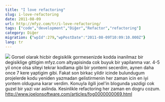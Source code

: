 ```yaml
---
title: "I love refactoring"
slug: i-love-refactoring
date: 2011-08-09
url: http://mfyz.com/tr/i-love-refactoring/
tags: ["code","development","Diğer","Refactor","refactoring"]
category: Diğer
migration: {"wpId":279,"wpPostDate":"2011-08-09T10:09:10.000Z"}
lang: tr
---
```


![](/images/archive/tr/2011/08/code-refactoring.jpg) Gorsel olarak hicbir degisiklik gormesenizde kodda inanilmaz bir degisiklige gittigim mfyz.com altyapisinda cok buyuk bir yapilanma var. 4-5 yil once olsa siteyi tekrar kodlama gibi bir yontemi secerdim, aynen daha once 7 kere yaptigim gibi. Fakat son birkac yildir icinde bulundugum projelerde kodu yeniden yazmadan gelistirmenin her zaman icin en iyi yontem olduguna karar verdim. Konuyla ilgili joel'in blogunda yazdigi cok guzel bir yazi var aslinda. Kesinlikle refactoring her zaman en dogru cozum. http://www.joelonsoftware.com/articles/fog0000000069.html